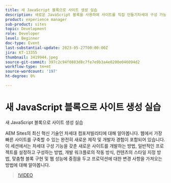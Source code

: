 ```yaml
---
title: 새 JavaScript 블록으로 사이트 생성 실습
description: 새로운 JavaScript 블록을 사용하여 사이트를 직접 만들기차세대 구성 가능성, AEM Sites의 최신 혁신에 대해 알아봅니다. 웹에서 가장 빠른 사이트를 구축할 수 있는 완전히 새로운 제작 및 개발자 경험이 포함되어 있습니다. 이 세션에서는 차세대 구성 기능을 갖춘 새로운 사이트를 개발하는 방법, 일반적인 프로젝트를 설정하고 구성하는 방법, 개발 워크플로의 작동 방식, 컨텐츠의 스타일 지정 방법, 맞춤형 블록 구현 및 웹 성능에 중점을 두고 프로덕션에 대한 변경 사항을 가져오는 방법에 대해 알아봅니다.
product: experience manager
sub-product: sites
topic: Development
role: Developer
level: Beginner
doc-type: Event
last-substantial-update: 2023-05-27T00:00:00Z
jira: KT-13355
thumbnail: 3419944.jpeg
source-git-commit: 397c2c94f0883d8c7fe7e9b3a4e0200e046094d2
workflow-type: tm+mt
source-wordcount: '197'
ht-degree: 0%

---
```



# 새 JavaScript 블록으로 사이트 생성 실습

새 JavaScript 블록으로 사이트 생성 실습

AEM Sites의 최신 혁신 기술인 차세대 컴포저빌리티에 대해 알아봅니다. 웹에서 가장 빠른 사이트를 구축할 수 있는 완전히 새로운 제작 및 개발자 경험이 포함되어 있습니다. 이 세션에서는 차세대 구성 기능을 갖춘 새로운 사이트를 개발하는 방법, 일반적인 프로젝트를 설정하고 구성하는 방법, 개발 워크플로의 작동 방식, 컨텐츠의 스타일 지정 방법, 맞춤형 블록 구현 및 웹 성능에 중점을 두고 프로덕션에 대한 변경 사항을 가져오는 방법에 대해 알아봅니다.

>[!VIDEO](https://video.tv.adobe.com/v/3419944/?learn=on)
